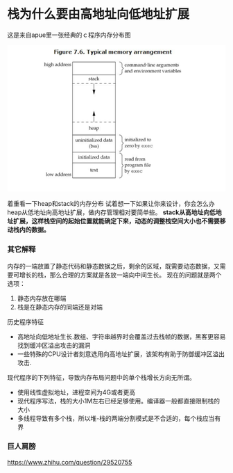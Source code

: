 # 栈为什么要由高地址向低地址扩展

这是来自apue里一张经典的ｃ程序内存分布图

![img.png](img.png)

着重看一下heap和stack的内存分布
试着想一下如果让你来设计，你会怎么办
heap从低地址向高地址扩展，做内存管理相对要简单些。
**stack从高地址向低地址扩展，这样栈空间的起始位置就能确定下来，动态的调整栈空间大小也不需要移动栈内的数据。**

### 其它解释

内存的一端放置了静态代码和静态数据之后，剩余的区域，既需要动态数据，又需要可增长的栈，那么合理的方案就是各放一端向中间生长。
现在的问题就是两个选项：

 1. 静态内存放在哪端
 1. 栈是在静态内存的同端还是对端

历史程序特征

 - 高地址向低地址生长.数组、字符串越界时会覆盖过去栈帧的数据，黑客更容易找到缓冲区溢出攻击的漏洞
 - 一些特殊的CPU设计者刻意选用向高地址扩展，该架构有助于防御缓冲区溢出攻击.
        

现代程序的下列特征，导致内存布局问题中的单个栈增长方向无所谓。

 - 使用线性虚拟地址，进程空间为4G或者更高
 - 现代程序写法，栈的大小1M左右已经足够使用。编译器一般都直接限制栈的大小
 - 多线程导致有多个栈，所以堆-栈的两端分割模式是不合适的，每个栈应当有界



### 巨人肩膀

https://www.zhihu.com/question/29520755